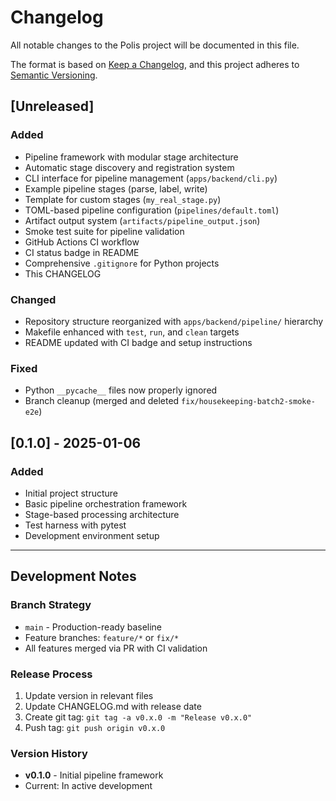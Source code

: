 # Changelog

All notable changes to the Polis project will be documented in this file.

The format is based on [Keep a Changelog](https://keepachangelog.com/en/1.0.0/),
and this project adheres to [Semantic Versioning](https://semver.org/spec/v2.0.0.html).

## [Unreleased]

### Added
- Pipeline framework with modular stage architecture
- Automatic stage discovery and registration system
- CLI interface for pipeline management (`apps/backend/cli.py`)
- Example pipeline stages (parse, label, write)
- Template for custom stages (`my_real_stage.py`)
- TOML-based pipeline configuration (`pipelines/default.toml`)
- Artifact output system (`artifacts/pipeline_output.json`)
- Smoke test suite for pipeline validation
- GitHub Actions CI workflow
- CI status badge in README
- Comprehensive `.gitignore` for Python projects
- This CHANGELOG

### Changed
- Repository structure reorganized with `apps/backend/pipeline/` hierarchy
- Makefile enhanced with `test`, `run`, and `clean` targets
- README updated with CI badge and setup instructions

### Fixed
- Python `__pycache__` files now properly ignored
- Branch cleanup (merged and deleted `fix/housekeeping-batch2-smoke-e2e`)

## [0.1.0] - 2025-01-06

### Added
- Initial project structure
- Basic pipeline orchestration framework
- Stage-based processing architecture
- Test harness with pytest
- Development environment setup

---

## Development Notes

### Branch Strategy
- `main` - Production-ready baseline
- Feature branches: `feature/*` or `fix/*`
- All features merged via PR with CI validation

### Release Process
1. Update version in relevant files
2. Update CHANGELOG.md with release date
3. Create git tag: `git tag -a v0.x.0 -m "Release v0.x.0"`
4. Push tag: `git push origin v0.x.0`

### Version History
- **v0.1.0** - Initial pipeline framework
- Current: In active development
